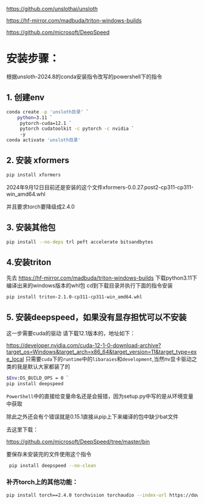 https://github.com/unslothai/unsloth<p>
https://hf-mirror.com/madbuda/triton-windows-builds<p>
https://github.com/microsoft/DeepSpeed<p>

# 安装步骤：
根据unsloth-2024.8的conda安装指令改写的powershell下的指令<p>
## 1. 创建env
```bash
conda create -p 'unsloth目录' `
    python=3.11 `
     pytorch-cuda=12.1 `
     pytorch cudatoolkit -c pytorch -c nvidia `
     -y
conda activate 'unsloth目录'
```
## 2. 安装 xformers 
```bash
pip install xformers
```
2024年9月12日目前还是安装的这个文件xformers-0.0.27.post2-cp311-cp311-win_amd64.whl<p>
并且要求torch要降级成2.4.0<p>
## 3. 安装其他包
```bash
pip install --no-deps trl peft accelerate bitsandbytes
```
## 4.安装triton
先去 https://hf-mirror.com/madbuda/triton-windows-builds 下载python3.11下编译出来的windows版本的whl包
cd到下载目录并执行下面的指令安装
```bash
pip install triton-2.1.0-cp311-cp311-win_amd64.whl
```
## 5. 安装deepspeed，如果没有显存担忧可以不安装
这一步需要cuda的驱动
请下载12.1版本的，地址如下：<p>
https://developer.nvidia.com/cuda-12-1-0-download-archive?target_os=Windows&target_arch=x86_64&target_version=11&target_type=exe_local
只需要`cuda`下的`runtime`中的`libaraies`和`development`,当然nv显卡驱动之类的我是默认大家都装了的

```bash
$Env:DS_BUILD_OPS = 0 `
pip install deepspeed
```
`PowerShell`中的直接给变量命名还是会报错，因为setup.py中写的是从环境变量中获取<p>
除此之外还会有个错误就是0.15.1直接从pip上下来编译的包中缺少bat文件<p>
去这里下载：<p>
https://github.com/microsoft/DeepSpeed/tree/master/bin <p>
要保存未安装完的文件使用这个指令
```bash
 pip install deepspeed --no-clean
```

### 补齐torch上的其他功能：
```bash
pip install torch==2.4.0 torchvision torchaudio --index-url https://download.pytorch.org/whl/cu121
```
